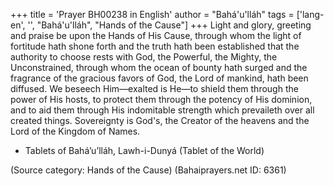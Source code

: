 +++
title = 'Prayer BH00238 in English'
author = "Bahá'u'lláh"
tags = ['lang-en', '', "Bahá'u'lláh", "Hands of the Cause"]
+++
Light and glory, greeting and praise be upon the Hands of His Cause, through whom the light of fortitude hath shone forth and the truth hath been established that the authority to choose rests with God, the Powerful, the Mighty, the Unconstrained, through whom the ocean of bounty hath surged and the fragrance of the gracious favors of God, the Lord of mankind, hath been diffused.  We beseech Him—exalted is He—to shield them through the power of His hosts, to protect them through the potency of His dominion, and to aid them through His indomitable strength which prevaileth over all created things.  Sovereignty is God's, the Creator of the heavens and the Lord of the Kingdom of Names.

* Tablets of Bahá’u’lláh, Lawh-i-Dunyá (Tablet of the World)

(Source category: Hands of the Cause)
(Bahaiprayers.net ID: 6361)
